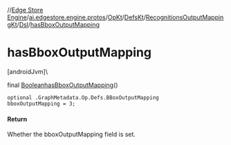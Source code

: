 //[Edge Store Engine](../../../../../../index.md)/[ai.edgestore.engine.protos](../../../../index.md)/[OpKt](../../../index.md)/[DefsKt](../../index.md)/[RecognitionsOutputMappingKt](../index.md)/[Dsl](index.md)/[hasBboxOutputMapping](has-bbox-output-mapping.md)

# hasBboxOutputMapping

[androidJvm]\

final [Boolean](https://developer.android.com/reference/kotlin/java/lang/Boolean.html)[hasBboxOutputMapping](has-bbox-output-mapping.md)()

<code>optional .GraphMetadata.Op.Defs.BBoxOutputMapping bboxOutputMapping = 3;</code>

#### Return

Whether the bboxOutputMapping field is set.
